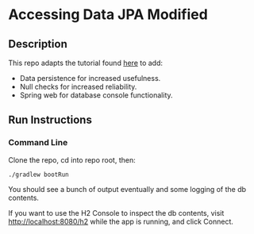 # Accessing Data JPA Modified

## Description

This repo adapts the tutorial found 
[here](https://spring.io/guides/gs/accessing-data-jpa)
to add:

* Data persistence for increased usefulness.
* Null checks for increased reliability.
* Spring web for database console functionality.

## Run Instructions

### Command Line

Clone the repo, cd into repo root, then:

```
./gradlew bootRun
```

You should see a bunch of output eventually and some logging of the db contents.

If you want to use the H2 Console to inspect the db contents, visit [http://localhost:8080/h2](http://localhost:8080/h2) while the app is running, and click Connect.
